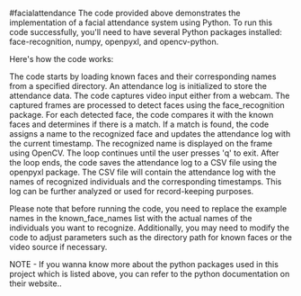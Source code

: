 #facialattendance
The code provided above demonstrates the implementation of a facial attendance system using Python. To run this code successfully, you'll need to have several Python packages installed: face-recognition, numpy, openpyxl, and opencv-python.

Here's how the code works:

The code starts by loading known faces and their corresponding names from a specified directory.
An attendance log is initialized to store the attendance data.
The code captures video input either from a webcam.
The captured frames are processed to detect faces using the face_recognition package.
For each detected face, the code compares it with the known faces and determines if there is a match.
If a match is found, the code assigns a name to the recognized face and updates the attendance log with the current timestamp.
The recognized name is displayed on the frame using OpenCV.
The loop continues until the user presses 'q' to exit.
After the loop ends, the code saves the attendance log to a CSV file using the openpyxl package.
The CSV file will contain the attendance log with the names of recognized individuals and the corresponding timestamps. This log can be further analyzed or used for record-keeping purposes.

Please note that before running the code, you need to replace the example names in the known_face_names list with the actual names of the individuals you want to recognize. Additionally, you may need to modify the code to adjust parameters such as the directory path for known faces or the video source if necessary.


NOTE - If you wanna know more about the python packages used in this project which is listed above, you can refer to the python documentation on their website.. 
